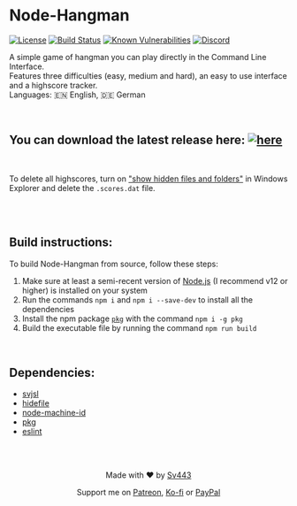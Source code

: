 # Node-Hangman
[![License](https://img.shields.io/github/license/Sv443/Node-Hangman)](https://sv443.net/LICENSE)
[![Build Status](https://github.com/Sv443/Node-Hangman/workflows/build/badge.svg)](https://github.com/Sv443/JokeAPI/actions)
[![Known Vulnerabilities](https://snyk.io/test/github/Sv443/Node-Hangman/badge.svg)](https://snyk.io/test/github/Sv443/Node-Hangman)
[![Discord](https://img.shields.io/discord/565933531214118942)](https://sv443.net/discord)  

A simple game of hangman you can play directly in the Command Line Interface.  
Features three difficulties (easy, medium and hard), an easy to use interface and a highscore tracker.  
Languages: 🇪🇳 English, 🇩🇪 German

<br>

## You can download the latest release here: [![here](https://img.shields.io/github/v/release/Sv443/Node-Hangman.svg)](https://github.com/Sv443/Node-Hangman/releases)

<br>

To delete all highscores, turn on ["show hidden files and folders"](https://www.howtogeek.com/howto/windows-vista/show-hidden-files-and-folders-in-windows-vista/) in Windows Explorer and delete the `.scores.dat` file.

<br><br>

## Build instructions:
To build Node-Hangman from source, follow these steps:
1. Make sure at least a semi-recent version of [Node.js](https://nodejs.org/) (I recommend v12 or higher) is installed on your system
2. Run the commands `npm i` and `npm i --save-dev` to install all the dependencies
3. Install the npm package [`pkg`](https://npmjs.com/package/pkg) with the command `npm i -g pkg`
4. Build the executable file by running the command `npm run build`

<br>

## Dependencies:
- [svjsl](https://npmjs.com/package/svjsl)
- [hidefile](https://npmjs.com/package/hidefile)
- [node-machine-id](https://npmjs.com/package/node-machine-id)
- [pkg](https://npmjs.com/package/pkg)
- [eslint](https://npmjs.com/package/eslint)

<br><br>

<div align="center" style="text-align:center">


Made with ❤️ by [Sv443](https://github.com/Sv443)  

Support me on [Patreon](https://patreon.com/Sv443_), [Ko-fi](https://ko-fi.com/Sv443_) or [PayPal](https://paypal.me/SvenFehler)


</div>
